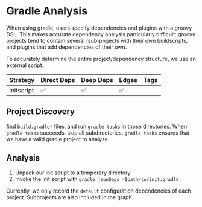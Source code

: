 # Gradle Analysis

When using gradle, users specify dependencies and plugins with a groovy DSL.
This makes accurate dependency analysis particularly difficult: groovy projects
tend to contain several (sub)projects with their own buildscripts, and plugins
that add dependencies of their own.

To accurately determine the entire project/dependency structure, we use an
external script.

| Strategy   | Direct Deps | Deep Deps | Edges | Tags |
| ---        | ---         | ---       | ---   | ---  |
| initscript | ✅          | ✅        | ✅    |      |

## Project Discovery

find `build.gradle*` files, and run `gradle tasks` in those directories. When
`gradle tasks` succeeds, skip all subdirectories. `gradle tasks` ensures that we
have a valid gradle project to analyze.

## Analysis

1. Unpack our init script to a temporary directory
2. Invoke the init script with `gradle jsonDeps -Ipath/to/init.gradle`

Currently, we only record the `default` configuration dependencies of each
project. Subprojects are also included in the graph.
